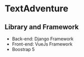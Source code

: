 # TextAdventure

## Library and Framework
- Back-end: Django Framework
- Front-end: VueJs Framework
- Boostrap 5




